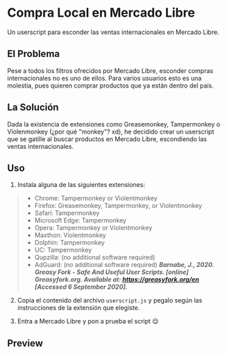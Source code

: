 # Compra Local en Mercado Libre

Un userscript para esconder las ventas internacionales en Mercado Libre.

## El Problema

Pese a todos los filtros ofrecidos por Mercado Libre, esconder compras internacionales no es uno de ellos. Para varios usuarios esto es una molestia, pues quieren comprar productos que ya están dentro del país.

## La Solución

Dada la existencia de extensiones como Greasemonkey, Tampermonkey o Violenmonkey (¿por qué "monkey"? xd), he decidido crear un userscript que se gatille al buscar productos en Mercado Libre, escondiendo las ventas internacionales.

## Uso

1. Instala alguna de las siguientes extensiones:

> * Chrome: Tampermonkey or Violentmonkey
> * Firefox: Greasemonkey, Tampermonkey, or Violentmonkey
> * Safari: Tampermonkey
> * Microsoft Edge: Tampermonkey
> * Opera: Tampermonkey or Violentmonkey
> * Maxthon: Violentmonkey
> * Dolphin: Tampermonkey
> * UC: Tampermonkey
> * Qupzilla: (no additional software required)
> * AdGuard: (no additional software required)
_**Barnabe, J., 2020. Greasy Fork - Safe And Useful User Scripts. [online] Greasyfork.org. Available at: <https://greasyfork.org/en> [Accessed 6 September 2020].**_

2. Copia el contenido del archivo `userscript.js` y pegalo según las instrucciones de la extensión que elegiste.

3. Entra a Mercado Libre y pon a prueba el script :relieved:

## Preview
